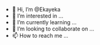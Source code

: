 - 👋 Hi, I’m @Ekayeka
- 👀 I’m interested in ...
- 🌱 I’m currently learning ...
- 💞️ I’m looking to collaborate on ...
- 📫 How to reach me ...

<!---
Ekayeka/Ekayeka is a ✨ special ✨ repository because its `README.md` (this file) appears on your GitHub profile.
You can click the Preview link to take a look at your changes.
--->
